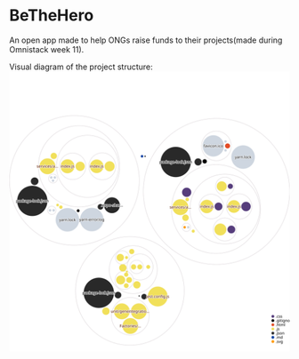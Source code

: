 # BeTheHero
An open app made to help ONGs raise funds to their projects(made during Omnistack week 11).

Visual diagram of the project structure:
![Visualization of the codebase](./diagram.svg)
